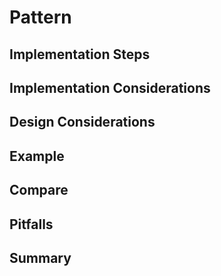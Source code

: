 # Pattern



## Implementation Steps


## Implementation Considerations

    
## Design Considerations


## Example

## Compare   

## Pitfalls


## Summary
